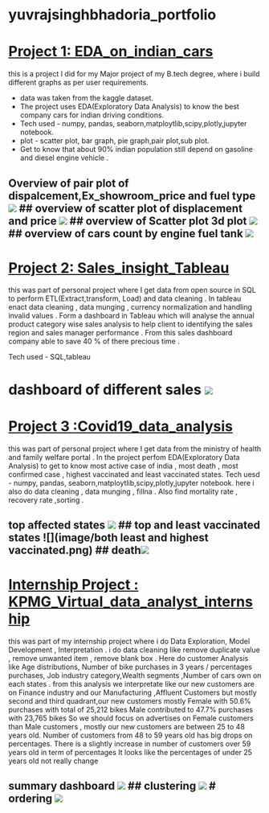 # yuvrajsinghbhadoria_portfolio

# [Project 1: EDA_on_indian_cars](https://github.com/yuvrajsinghbhadoria/EDA_on_indian_cars)

this is a project I did for my Major project of my B.tech degree, where i build different graphs as per user requirements.

* data was taken from the kaggle dataset.
* The project uses EDA(Exploratory Data Analysis) to know the best company cars for indian driving conditions.
* Tech used - numpy, pandas, seaborn,matploytlib,scipy,plotly,jupyter notebook.
* plot - scatter plot, bar graph, pie graph,pair plot,sub plot.
* Get to know that about 90% indian population still depend on gasoline and diesel engine vehicle . 

## Overview of pair plot of dispalcement,Ex_showroom_price and fuel type ![](image/image12.png) ## overview of scatter plot of displacement and price ![](image/image11.png) ## overview of Scatter plot 3d plot ![](image/newplot.png) ## overview of cars count by engine fuel tank ![](image/image10.png)


# [Project 2: Sales_insight_Tableau](https://github.com/yuvrajsinghbhadoria/sales_insight_using_tabeau)

this was part of personal project where I get data from open source in SQL to perform ETL(Extract,transform, Load) and data cleaning . 
In tableau enact data cleaning , data munging , currency normalization and handling invalid values .
Form a dashboard in Tableau which will analyse the annual product category wise sales analysis to help client to
identifying the sales region and sales manager performance . From this sales dashboard company able to save 40 % of there precious time .

Tech used - SQL,tableau 
# dashboard of different sales ![](image/image5.png)

# [Project 3 :Covid19_data_analysis ](https://github.com/yuvrajsinghbhadoria/covid_19-data-analysis)

this was part of personal project where I get data from the ministry of health and family welfare portal . In the project perfom EDA(Exploratory Data Analysis)
to get to know most active case of india , most death , most confirmed case , highest vaccinated and least vaccinated states.
Tech uesd - numpy, pandas, seaborn,matploytlib,scipy,plotly,jupyter notebook.
here i also do data cleaning , data munging , fillna .
Also find mortality rate , recovery rate ,sorting .

## top affected states ![](image/image3.png) ## top and least vaccinated states ![](image/both least and highest vaccinated.png) ## death![](image/image2.png)

# [Internship Project : KPMG_Virtual_data_analyst_internship](https://github.com/yuvrajsinghbhadoria/KPMG_virtual_data_analyst_internship)

this was part of my internship project where i do Data Exploration, Model Development , Interpretation .
i do data cleaning like remove duplicate value , remove unwanted item , remove blank box . 
Here do customer Analysis like Age distributions, Number of bike purchases in 3 years / percentages purchases, Job industry category,Wealth segments ,Number of cars own on each states .
from this analysis we interpretate like our new customers are on Finance industry and our Manufacturing ,Affluent Customers but mostly second and third quadrant,our new customers mostly Female with 50.6% purchases with total of 25,212 bikes Male contributed to 47.7% purchases with 23,765 bikes So we should focus on advertises on Female customers than Male customers , mostly our new customers are between 25 to 48 years old.
Number of customers from 48 to 59 years old has big drops on percentages. There is a slightly increase in number of customers over 59 years old in term of percentages It looks like the percentages of under 25 years old not really change

##  summary dashboard ![](image/summary_dashboard.png) ## clustering ![](image/internship1.png) # ordering ![](image/internship3.png)


